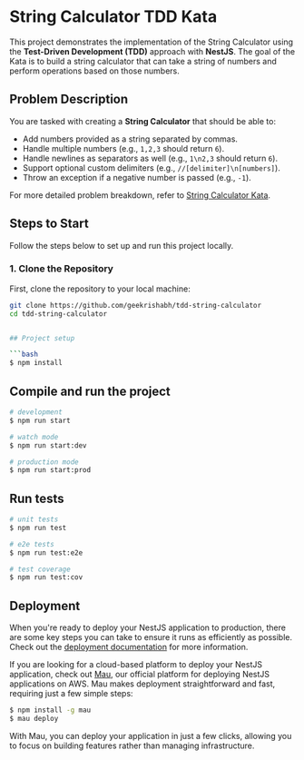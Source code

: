 # String Calculator TDD Kata

This project demonstrates the implementation of the String Calculator using the **Test-Driven Development (TDD)** approach with **NestJS**. The goal of the Kata is to build a string calculator that can take a string of numbers and perform operations based on those numbers.

## Problem Description

You are tasked with creating a **String Calculator** that should be able to:

- Add numbers provided as a string separated by commas.
- Handle multiple numbers (e.g., `1,2,3` should return `6`).
- Handle newlines as separators as well (e.g., `1\n2,3` should return `6`).
- Support optional custom delimiters (e.g., `//[delimiter]\n[numbers]`).
- Throw an exception if a negative number is passed (e.g., `-1`).
  
For more detailed problem breakdown, refer to [String Calculator Kata](https://osherove.com/tdd-kata-1).

## Steps to Start

Follow the steps below to set up and run this project locally.

### 1. Clone the Repository

First, clone the repository to your local machine:

```bash
git clone https://github.com/geekrishabh/tdd-string-calculator
cd tdd-string-calculator


## Project setup

```bash
$ npm install
```

## Compile and run the project

```bash
# development
$ npm run start

# watch mode
$ npm run start:dev

# production mode
$ npm run start:prod
```

## Run tests

```bash
# unit tests
$ npm run test

# e2e tests
$ npm run test:e2e

# test coverage
$ npm run test:cov
```

## Deployment

When you're ready to deploy your NestJS application to production, there are some key steps you can take to ensure it runs as efficiently as possible. Check out the [deployment documentation](https://docs.nestjs.com/deployment) for more information.

If you are looking for a cloud-based platform to deploy your NestJS application, check out [Mau](https://mau.nestjs.com), our official platform for deploying NestJS applications on AWS. Mau makes deployment straightforward and fast, requiring just a few simple steps:

```bash
$ npm install -g mau
$ mau deploy
```

With Mau, you can deploy your application in just a few clicks, allowing you to focus on building features rather than managing infrastructure.
